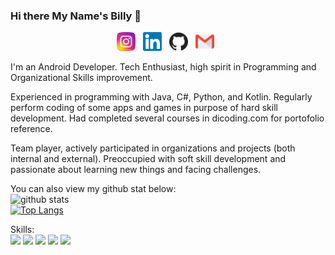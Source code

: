 ### Hi there My Name's Billy 👋

<p align="center">
<a href="https://www.instagram.com/brilian.ap"><img height="30" src="https://github.com/BillyMRX1/BillyMRX1/blob/main/icon/instagram.svg"></a>&nbsp;&nbsp;
<a href="https://www.linkedin.com/in/brilian-ade-putra/"><img height="30" src="https://github.com/BillyMRX1/BillyMRX1/blob/main/icon/linkedin.svg"></a>&nbsp;&nbsp;
<a href="https://github.com/BillyMRX1"><img height="30" src="https://github.com/BillyMRX1/BillyMRX1/blob/main/icon/github.svg"></a>&nbsp;&nbsp;
<a href="mailto:brilianadeputra@gmail.com"><img height="30" src="https://github.com/BillyMRX1/BillyMRX1/blob/main/icon/gmail.svg"></a>&nbsp;&nbsp;
</p>

I'm an Android Developer. Tech Enthusiast, high spirit in Programming and Organizational Skills improvement.

Experienced in programming with Java, C#, Python, and Kotlin. Regularly perform coding of some apps and games in purpose of hard skill development. Had completed several courses in dicoding.com for portofolio reference.

Team player, actively participated in organizations and projects (both internal and external). Preoccupied with soft skill development and passionate about learning new things and facing challenges. 

You can also view my github stat below: 
<br> ![github stats](https://github-readme-stats.vercel.app/api?username=BillyMRX1&show_icons=true)
<br> [![Top Langs](https://github-readme-stats.vercel.app/api/top-langs/?username=BillyMRX1&layout=compact)](https://github.com/BillyMRX1/README.md)

Skills: <br>
![](https://img.shields.io/badge/Code-Java-informational?style=flat&logo=<LOGO_NAME>&logoColor=white&color=2bbc8a)
![](https://img.shields.io/badge/Code-Kotlin-informational?style=flat&logo=<LOGO_NAME>&logoColor=white&color=2bbc8a)
![](https://img.shields.io/badge/Editor-Intellij_IDEA-informational?style=flat&logo=<LOGO_NAME>&logoColor=white&color=2bbc8a)
![](https://img.shields.io/badge/Editor-Android_Studio-informational?style=flat&logo=<LOGO_NAME>&logoColor=white&color=2bbc8a)
![](https://img.shields.io/badge/Tools-Firebase-informational?style=flat&logo=<LOGO_NAME>&logoColor=white&color=2bbc8a)

